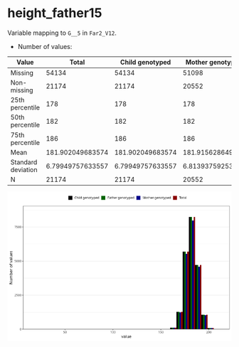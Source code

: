 # height_father15
Variable mapping to `G__5` in `Far2_V12`.
- Number of values:

| Value | Total | Child genotyped | Mother genotyped | Father genotyped |
| ----- | ----- | --------------- | ---------------- | ---------------- |
| Missing | 54134 | 54134 | 51098 | 28910 |
| Non-missing | 21174 | 21174 | 20552 | 21174 |
| 25th percentile | 178 | 178 | 178 | 178 |
| 50th percentile | 182 | 182 | 182 | 182 |
| 75th percentile | 186 | 186 | 186 | 186 |
| Mean | 181.902049683574 | 181.902049683574 | 181.91562864928 | 181.902049683574 |
| Standard deviation | 6.79949757633557 | 6.79949757633557 | 6.81393759253455 | 6.79949757633557 |
| N | 21174 | 21174 | 20552 | 21174 |



![](height_father15_n.png)



